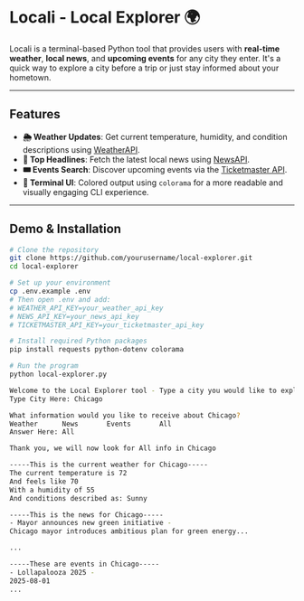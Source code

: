# Locali - Local Explorer 🌍

Locali is a terminal-based Python tool that provides users with **real-time weather**, **local news**, and **upcoming events** for any city they enter. It's a quick way to explore a city before a trip or just stay informed about your hometown.

---

## Features

- **🌦 Weather Updates**: Get current temperature, humidity, and condition descriptions using [WeatherAPI](https://www.weatherapi.com/).
- **📰 Top Headlines**: Fetch the latest local news using [NewsAPI](https://newsapi.org/).
- **🎟 Events Search**: Discover upcoming events via the [Ticketmaster API](https://developer.ticketmaster.com/).
- **🎨 Terminal UI**: Colored output using `colorama` for a more readable and visually engaging CLI experience.

---

## Demo & Installation

```bash
# Clone the repository
git clone https://github.com/yourusername/local-explorer.git
cd local-explorer

# Set up your environment
cp .env.example .env
# Then open .env and add:
# WEATHER_API_KEY=your_weather_api_key
# NEWS_API_KEY=your_news_api_key
# TICKETMASTER_API_KEY=your_ticketmaster_api_key

# Install required Python packages
pip install requests python-dotenv colorama

# Run the program
python local-explorer.py

Welcome to the Local Explorer tool - Type a city you would like to explore to get started.
Type City Here: Chicago

What information would you like to receive about Chicago?
Weather      News       Events       All
Answer Here: All

Thank you, we will now look for All info in Chicago

-----This is the current weather for Chicago-----
The current temperature is 72
And feels like 70
With a humidity of 55
And conditions described as: Sunny

-----This is the news for Chicago-----
- Mayor announces new green initiative -
Chicago mayor introduces ambitious plan for green energy...

...

-----These are events in Chicago-----
- Lollapalooza 2025 -
2025-08-01
...
